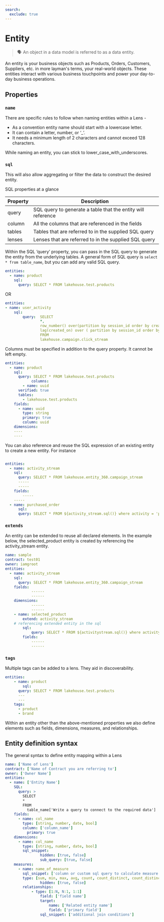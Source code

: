```yaml
---
search:
  exclude: true
---
```


# Entity

> 🗣 An object in a data model is referred to as a data entity.


An entity is your business objects such as Products, Orders, Customers, Suppliers, etc. in more layman's terms, your real-world objects. These entities interact with various business touchpoints and power your day-to-day business operations.

## Properties

### **`name`**

There are specific rules to follow when naming entities within a Lens -

- As a convention entity name should start with a lowercase letter.
- It can contain a letter, number, or ‘_’.
- It needs a minimum length of 2 characters and cannot exceed 128 characters.

While naming an entity, you can stick to lower_case_with_underscores.

### **`sql`**

This will also allow aggregating or filter the data to construct the desired entity.

SQL properties at a glance

| Property | Description |
| --- | --- |
| query | SQL query to generate a table that the entity will reference |
| column | All the columns that are referenced in the fields |
| tables | Tables that are referred to in the supplied SQL query |
| lenses | Lenses that are referred to in the supplied SQL query |

Within the SQL ‘query’ property, you can pass in the SQL query to generate the entity from the underlying tables.  A general form of SQL query is `select * from table_name`, but you can add any valid SQL query.

```yaml
entities:
  - name: product
    sql:
      query: SELECT * FROM lakehouse.test.products
```

OR

```yaml
entities:
- name: user_activity
	sql:
		query:  SELECT
		        *,
		        row_number() over(partition by session_id order by created_on) as row_num,
		        lag(created_on) over ( partition by session_id order by created_on ) last_act_time
		        FROM
		        lakehouse.campaign.click_stream
```

Columns must be specified in addition to the query property. It cannot be left empty. 

```yaml
entities:
  - name: product
    sql:
      query: SELECT * FROM lakehouse.test.products
			columns:
        - name: uuid
      verified: true
      tables:
        - lakehouse.test.products
    fields:
      - name: uuid
        type: string
        primary: true
        column: uuid
    dimensions:
    ----
    ----
```

You can also reference and reuse the SQL expression of an existing entity to create a new entity. For instance 

```yaml

entities:
  - name: activity_stream
    sql:
      query: SELECT * FROM lakehouse.entity_360.campaign_stream
      -----
      -----
    fields:
		-----
    -----
  - name: purchased_order
	  sql:
      query: SELECT * FROM ${activity_stream.sql()} where activity = 'purchased_order'
```

### **`extends`**

An entity can be extended to reuse all declared elements. In the example below, the selected_product entity is created by referencing the activity_stream entity.

```yaml
name: sample
contract: test01
owner: iamgroot
entities:
  - name: activity_stream
    sql:
      query: SELECT * FROM lakehouse.entity_360.campaign_stream
    fields:
			------
			------
    dimensions:
			------
			------
	- name: selected_product
		extend: activity_stream
    # referencing extended entity in the sql
		sql:
			query: SELECT * FROM ${activitystream.sql()} where activity = 'selected_product'
		fields:
			------
			------
```

### **`tags`**

Multiple tags can be added to a lens. They aid in discoverability.

```yaml
entities:
	- name: product
		sql: 
      query: SELECT * FROM lakehouse.test.products
      ---
      ---
    tags:
      - product
      - brand
```

Within an entity other than the above-mentioned properties we also define elements such as fields, dimensions, measures, and relationships.

## Entity definition syntax

The general syntax to define entity mapping within a Lens

```yaml
name: ['Name of Lens']
contract: ['Name of Contract you are referring to']
owner: ['Owner Name']
entities:
  - name: ['Entity Name']
    SQL:
      query: > 
        SELECT
        * 
        FROM
	      table_name['Write a query to connect to the required data']						
    fields:        
      - name: col_name
        type: [string, number, date, bool]
        column: ['column_name']
	      primary: true
    dimensions:
      - name: col_name
        type: [string, number, date, bool]
        sql_snippet: 
				hidden: [true, false]
				sub_query: [true, false]
    measures:
      - name: name_of_measure
        sql_snippet: ['column or custom sql query to calculate measure']
        type: [sum, min, max, avg, count, count_distinct, count_distinct_approx, running_total, number]
				hidden: [true, false]
		relationships:
			- type: [1:N, N:1, 1:1]
				field: ['field name']
				target:
					name: ['Related entity name']
					field: ['primary field']
				sql_snippet: ['additional join conditions']
```